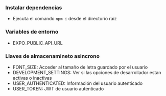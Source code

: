 ### Instalar dependencias
- Ejecuta el comando `npm i` desde el directorio raiz


### Variables de entorno
- EXPO_PUBLIC_API_URL

### Llaves de almacenamineto asincrono
- FONT_SIZE: Acceder al tamaño de letra guardado por el usuario
- DEVELOPMENT_SETTINGS: Ver si las opciones de desarrollador estan activas o inactivas
- USER_AUTHENTICATED: Información del usuario autenticado
- USER_TOKEN: JWT de usuario autenticado